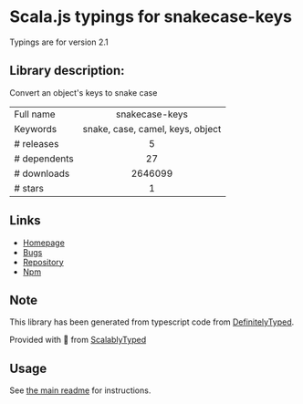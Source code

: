
# Scala.js typings for snakecase-keys

Typings are for version 2.1

## Library description:
Convert an object's keys to snake case

|                    |                 |
| ------------------ | :-------------: |
| Full name          | snakecase-keys |
| Keywords           | snake, case, camel, keys, object |
| # releases         | 5 |
| # dependents       | 27 |
| # downloads        | 2646099 |
| # stars            | 1 |

## Links
- [Homepage](https://github.com/bendrucker/snakecase-keys#readme)
- [Bugs](https://github.com/bendrucker/snakecase-keys/issues)
- [Repository](https://github.com/bendrucker/snakecase-keys)
- [Npm](https://www.npmjs.com/package/snakecase-keys)
    


## Note
This library has been generated from typescript code from [DefinitelyTyped](https://definitelytyped.org).

Provided with :purple_heart: from [ScalablyTyped](https://github.com/oyvindberg/ScalablyTyped)

## Usage
See [the main readme](../../readme.md) for instructions.


